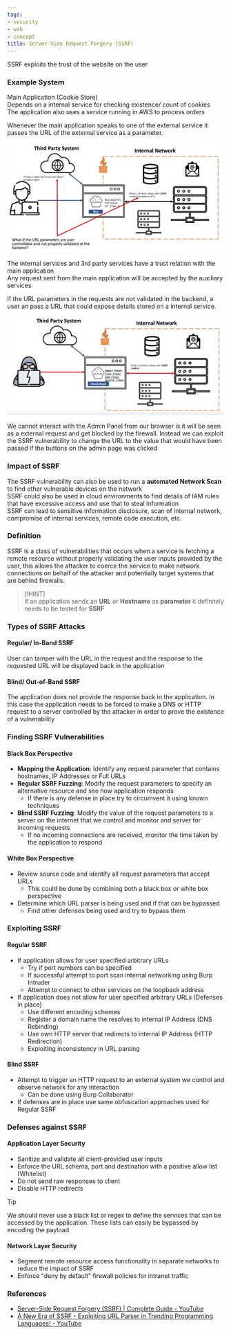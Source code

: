 ```yaml
---
tags:
- security
- web
- concept
title: Server-Side Request Forgery (SSRF)
---
```


SSRF exploits the trust of the website on the user
### Example System

Main Application (Cookie Store)  
Depends on a internal service for checking existence/ count of cookies  
The application also uses a service running in AWS to process orders  

Whenever the main application speaks to one of the external service it passes the URL of the external service as a parameter.

![Cause of SSRF Vulnerability](../../images/ssrf-cause.png)

The internal services and 3rd party services have a trust relation with the main application  
Any request sent from the main application will be accepted by the auxiliary services

If the URL parameters in the requests are not validated in the backend, a user an pass a URL that could expose details stored on a internal service.

![Exploiting an SSRF Vulnerability](../../images/ssrf-attack.png)

We cannot interact with the Admin Panel from our browser is it will be seen as a external request and get blocked by the firewall. Instead we can exploit the SSRF vulnerability to change the URL to the value that would have been passed if the buttons on the admin page was clicked

### Impact of SSRF

The SSRF vulnerability can also be used to run a **automated Network Scan** to find other vulnerable devices on the network  
SSRF could also be used in cloud environments to find details of IAM rules that have excessive access and use that to steal information  
SSRF can lead to sensitive information disclosure, scan of internal network, compromise of internal services, remote code execution, etc.

### Definition

SSRF is a class of vulnerabilities that occurs when a service is fetching a remote resource without properly validating the user inputs provided by the user, this allows the attacker to coerce the service to make network connections on behalf of the attacker and potentially target systems that are behind firewalls. 

> [!HINT]  
> If an application sends an **URL** or **Hostname** as **parameter** it definitely needs to be tested for **SSRF**

### Types of SSRF Attacks

#### Regular/ In-Band SSRF
User can tamper with the URL in the request and the response to the requested URL will be displayed back in the application

#### Blind/ Out-of-Band SSRF
The application does not provide the response back in the application. In this case the application needs to be forced to make a DNS or HTTP request to a server controlled by the attacker in order to prove the existence of a vulnerability

### Finding SSRF Vulnerabilities

#### Black Box Perspective

* **Mapping the Application**: Identify any request parameter that contains hostnames, IP Addresses or Full URLs
* **Regular SSRF Fuzzing**: Modify the request parameters to specify an alternative resource and see how application responds
	- If there is any defense in place try to circumvent it using known techniques
* **Blind SSRF Fuzzing**: Modify the value of the request parameters to a server on the internet that we control and monitor and server for incoming requests
	- If no incoming connections are received, monitor the time taken by the application to respond

#### White Box Perspective

* Review source code and identify all request parameters that accept URLs
	- This could be done by combining both a black box or white box perspective
* Determine which URL parser is being used and if that can be bypassed
	- Find other defenses being used and try to bypass them

### Exploiting SSRF

#### Regular SSRF

* If application allows for user specified arbitrary URLs
	- Try if port numbers can be specified
	- If successful attempt to port scan internal networking using Burp Intruder
	- Attempt to connect to other services on the loopback address
* If application does not allow for user specified arbitrary URLs (Defenses in place)
	- Use different encoding schemes
	- Register a domain name the resolves to internal IP Address (DNS Rebinding)
	- Use own HTTP server that redirects to internal IP Address (HTTP Redirection)
	- Exploiting inconsistency in URL parsing

#### Blind SSRF

* Attempt to trigger an HTTP request to an external system we control and observe network for any interaction
	- Can be done using Burp Collaborator
* If defenses are in place use same obfuscation approaches used for Regular SSRF

### Defenses against SSRF

#### Application Layer Security

* Sanitize and validate all client-provided user inputs
* Enforce the URL schema, port and destination with a positive allow list (Whitelist)
* Do not send raw responses to client
* Disable HTTP redirects

> [!TIP]
> We should never use a black list or regex to define the services that can be accessed by the application. These lists can easily be bypassed by encoding the payload


#### Network Layer Security

* Segment remote resource access functionality in separate networks to reduce the impact of SSRF
* Enforce "deny by default" firewall policies for intranet traffic

### References

* [Server-Side Request Forgery (SSRF) | Complete Guide - YouTube](https://www.youtube.com/watch?v=ih5R_c16bKc&t=914s)
* [A New Era of SSRF - Exploiting URL Parser in Trending Programming Languages! - YouTube](https://www.youtube.com/watch?v=voTHFdL9S2k)